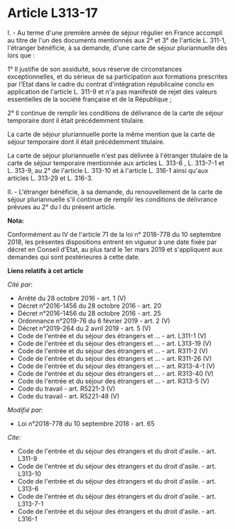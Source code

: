 # Article L313-17

I. - Au terme d'une première année de séjour régulier en France accompli au titre de l'un des documents mentionnés aux 2° et
3° de l'article L. 311-1, l'étranger bénéficie, à sa demande, d'une carte de séjour pluriannuelle dès lors que :

1° Il justifie de son assiduité, sous réserve de circonstances exceptionnelles, et du sérieux de sa participation aux
formations prescrites par l'Etat dans le cadre du contrat d'intégration républicaine conclu en application de l'article L.
311-9 et n'a pas manifesté de rejet des valeurs essentielles de la société française et de la République ;

2° Il continue de remplir les conditions de délivrance de la carte de séjour temporaire dont il était précédemment titulaire.

La carte de séjour pluriannuelle porte la même mention que la carte de séjour temporaire dont il était précédemment
titulaire.

La carte de séjour pluriannuelle n'est pas délivrée à l'étranger titulaire de la carte de séjour temporaire mentionnée aux
articles L. 313-6 , L. 313-7-1 et L. 313-9, au 2° de l'article L. 313-10 et à l'article L. 316-1 ainsi qu'aux articles L.
313-29 et L. 316-3.

II. - L'étranger bénéficie, à sa demande, du renouvellement de la carte de séjour pluriannuelle s'il continue de remplir les
conditions de délivrance prévues au 2° du I du présent article.

**Nota:**

Conformément au IV de l'article 71 de la loi n° 2018-778 du 10 septembre 2018, les présentes dispositions entrent en vigueur
à une date fixée par décret en Conseil d'Etat, au plus tard le 1er mars 2019 et s'appliquent aux demandes qui sont
postérieures à cette date.

**Liens relatifs à cet article**

_Cité par_:

  - Arrêté du 28 octobre 2016 - art. 1 (V)
  - Décret n°2016-1456 du 28 octobre 2016 - art. 20
  - Décret n°2016-1456 du 28 octobre 2016 - art. 25
  - Ordonnance n°2019-76 du 6 février 2019 - art. 2 (V)
  - Décret n°2019-264 du 2 avril 2019 - art. 5 (V)
  - Code de l'entrée et du séjour des étrangers et ... - art. L311-1 (V)
  - Code de l'entrée et du séjour des étrangers et ... - art. L313-19 (V)
  - Code de l'entrée et du séjour des étrangers et ... - art. R311-2 (V)
  - Code de l'entrée et du séjour des étrangers et ... - art. R311-26 (V)
  - Code de l'entrée et du séjour des étrangers et ... - art. R313-4-1 (V)
  - Code de l'entrée et du séjour des étrangers et ... - art. R313-40 (V)
  - Code de l'entrée et du séjour des étrangers et ... - art. R313-5 (V)
  - Code du travail - art. R5221-3 (V)
  - Code du travail - art. R5221-48 (V)

_Modifié par_:

  - Loi n°2018-778 du 10 septembre 2018 - art. 65

_Cite_:

  - Code de l'entrée et du séjour des étrangers et du droit d'asile. - art. L311-9
  - Code de l'entrée et du séjour des étrangers et du droit d'asile. - art. L313-10
  - Code de l'entrée et du séjour des étrangers et du droit d'asile. - art. L313-6
  - Code de l'entrée et du séjour des étrangers et du droit d'asile. - art. L313-7-1
  - Code de l'entrée et du séjour des étrangers et du droit d'asile. - art. L316-1
